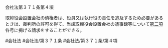 会社法第３７１条第４項

取締役会設置会社の債権者は、役員又は執行役の責任を追及するため必要があるときは、裁判所の許可を得て、当該取締役会設置会社の議事録等について[第二項](会社法＿＿＿＿第３７１条第２項)各号に掲げる請求をすることができる。

#会社法
#会社法/第３７１条
#会社法/第３７１条/第４項
